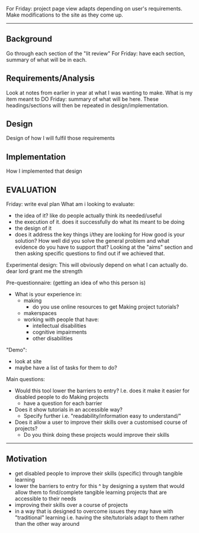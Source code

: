 For Friday: project page view adapts depending on user's requirements.
Make modifications to the site as they come up.
___
## Background
Go through each section of the "lit review"
For Friday: have each section, summary of what will be in each.

## Requirements/Analysis
Look at notes from earlier in year at what I was wanting to make. What is my item meant to DO
Friday: summary of what will be here.
These headings/sections will then be repeated in design/implementation.

## Design
Design of how I will fulfil those requirements

## Implementation
How I implemented that design

## EVALUATION
Friday: write eval plan
What am i looking to evaluate:
- the idea of it? like do people actually think its needed/useful
- the execution of it. does it successfully do what its meant to be doing
- the design of it
- does it address the key things i/they are looking for
	How good is your solution?
	How well did you solve the general problem and what evidence do you
	have to support that?
Looking at the "aims" section and then asking specific questions to find out if we achieved that. 

Experimental design:
This will obviously depend on what I can actually do. dear lord grant me the strength

Pre-questionnaire:
(getting an idea of who this person is)
- What is your experience in:
    - making
        - do you use online resources to get Making project tutorials?
    - makerspaces
    - working with people that have:
        - intellectual disabilities
        - cognitive impairments
        - other disabilities 

"Demo":
- look at site
- maybe have a list of tasks for them to do?

Main questions:
- Would this tool lower the barriers to entry? I.e. does it make it easier for disabled people to do Making projects
    - have a question for each barrier 
- Does it show tutorials in an accessible way?
    - Specify further i.e. "readability/information easy to understand/"
- Does it allow a user to improve their skills over a customised course of projects?
    - Do you think doing these projects would improve their skills 

___
## Motivation
- get disabled people to improve their skills (specific) through tangible learning
- lower the barriers to entry for this ^ by designing a system that would allow them to find/complete tangible learning projects that are accessible to their needs
- improving their skills over a course of projects
- in a way that is designed to overcome issues they may have with "traditional" learning i.e. having the site/tutorials adapt to them rather than the other way around



